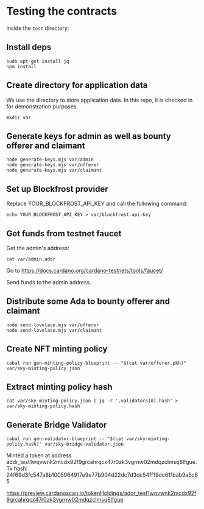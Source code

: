 # Testing the contracts

Inside the `test` directory:

## Install deps

```
sudo apt-get install jq
npm install
```

## Create directory for application data

We use the [](var) directory to store application data.  In this repo, it is checked in for demonstration purposes.

```
mkdir var
```

## Generate keys for admin as well as bounty offerer and claimant

```
node generate-keys.mjs var/admin
node generate-keys.mjs var/offerer
node generate-keys.mjs var/claimant
```

## Set up Blockfrost provider

Replace YOUR_BLOCKFROST_API_KEY and call the following command:

```
echo YOUR_BLOCKFROST_API_KEY > var/blockfrost.api-key
```

## Get funds from testnet faucet

Get the admin's address:

```
cat var/admin.addr
```

Go to https://docs.cardano.org/cardano-testnets/tools/faucet/

Send funds to the admin address.

## Distribute some Ada to bounty offerer and claimant

```
node send-lovelace.mjs var/offerer
node send-lovelace.mjs var/claimant
```

## Create NFT minting policy

```
cabal run gen-minting-policy-blueprint -- "$(cat var/offerer.pkh)" var/sky-minting-policy.json
```

## Extract minting policy hash

```
cat var/sky-minting-policy.json | jq -r '.validators[0].hash' > var/sky-minting-policy.hash
```

## Generate Bridge Validator

```
cabal run gen-validator-blueprint -- "$(cat var/sky-minting-policy.hash)" var/sky-bridge-validator.json
```

Minted a token at address addr_test1wqvwnk2mcdx92f9grcahrqcx47r0zk3vgrnw02mdqzclmsq8lfgue.
Tx hash: 24f69d3fc547a8b1005964917e9e77b904d22dc7d3dc54ff19dc611bab9a5c65

https://preview.cardanoscan.io/tokenHoldings/addr_test1wqvwnk2mcdx92f9grcahrqcx47r0zk3vgrnw02mdqzclmsq8lfgue
